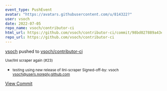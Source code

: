 ```yaml
---
event_type: PushEvent
avatar: "https://avatars.githubusercontent.com/u/814322?"
user: vsoch
date: 2022-07-05
repo_name: vsoch/contributor-ci
html_url: https://github.com/vsoch/contributor-ci/commit/98bd027889a43ebc24b11f4b3e98f5808057ae84
repo_url: https://github.com/vsoch/contributor-ci
---
```


<a href='https://github.com/vsoch' target='_blank'>vsoch</a> pushed to <a href='https://github.com/vsoch/contributor-ci' target='_blank'>vsoch/contributor-ci</a>

<small>Use/llnl scraper again (#23)

* testing using new release of llnl-scraper
Signed-off-by: vsoch <vsoch@users.noreply.github.com></small>

<a href='https://github.com/vsoch/contributor-ci/commit/98bd027889a43ebc24b11f4b3e98f5808057ae84' target='_blank'>View Commit</a>